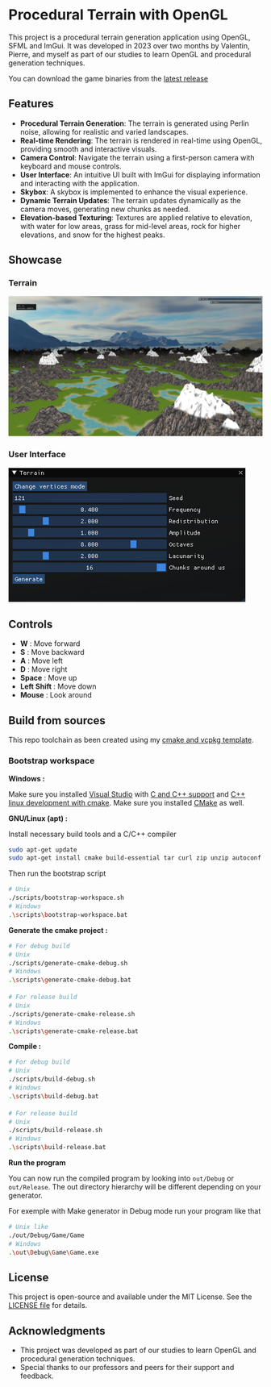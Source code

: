 # Procedural Terrain with OpenGL

This project is a procedural terrain generation application using OpenGL, SFML and ImGui. It was developed in 2023 over two months by Valentin, Pierre, and myself as part of our studies to learn OpenGL and procedural generation techniques.

You can download the game binaries from the [latest release](https://github.com/P0ulpy/procedural-terrain-with-opengl/releases/latest)

## Features

- **Procedural Terrain Generation**: The terrain is generated using Perlin noise, allowing for realistic and varied landscapes.
- **Real-time Rendering**: The terrain is rendered in real-time using OpenGL, providing smooth and interactive visuals.
- **Camera Control**: Navigate the terrain using a first-person camera with keyboard and mouse controls.
- **User Interface**: An intuitive UI built with ImGui for displaying information and interacting with the application.
- **Skybox**: A skybox is implemented to enhance the visual experience.
- **Dynamic Terrain Updates**: The terrain updates dynamically as the camera moves, generating new chunks as needed.
- **Elevation-based Texturing**: Textures are applied relative to elevation, with water for low areas, grass for mid-level areas, rock for higher elevations, and snow for the highest peaks.

## Showcase

### Terrain
![Procedural Terrain](.github/images/procedural_terrain.png)

### User Interface
![User Interface](.github/images/user_interface.png)

## Controls
- **W** : Move forward
- **S** : Move backward
- **A** : Move left
- **D** : Move right
- **Space** : Move up
- **Left Shift** : Move down
- **Mouse** : Look around

## Build from sources

This repo toolchain as been created using my [cmake and vcpkg template](https://github.com/P0ulpy/cmake-vcpkg-template).

### Bootstrap workspace

**Windows :**

Make sure you installed [Visual Studio](https://visualstudio.microsoft.com/) with [C and C++ support](https://learn.microsoft.com/cpp/build/vscpp-step-0-installation?view=msvc-170#step-4---choose-workloads) and [C++ linux development with cmake](https://learn.microsoft.com/cpp/linux/download-install-and-setup-the-linux-development-workload?view=msvc-170#visual-studio-setup).
Make sure you installed [CMake](https://cmake.org/download) as well.

**GNU/Linux (apt) :**

Install necessary build tools and a C/C++ compiler
```sh
sudo apt-get update
sudo apt-get install cmake build-essential tar curl zip unzip autoconf libtool g++ gcc
```

Then run the bootstrap script
```sh
# Unix
./scripts/bootstrap-workspace.sh
# Windows
.\scripts\bootstrap-workspace.bat
```

**Generate the cmake project :**

```sh
# For debug build
# Unix
./scripts/generate-cmake-debug.sh
# Windows
.\scripts\generate-cmake-debug.bat

# For release build
# Unix
./scripts/generate-cmake-release.sh
# Windows
.\scripts\generate-cmake-release.bat
```

**Compile :**

```bash
# For debug build
# Unix
./scripts/build-debug.sh
# Windows
.\scripts\build-debug.bat

# For release build
# Unix
./scripts/build-release.sh
# Windows
.\scripts\build-release.bat
```

**Run the program**

You can now run the compiled program by looking into `out/Debug` or `out/Release`.
The out directory hierarchy will be different depending on your generator.

For exemple with Make generator in Debug mode run your program like that
```bash
# Unix like
./out/Debug/Game/Game
# Windows
.\out\Debug\Game\Game.exe
```

## License
This project is open-source and available under the MIT License. See the [LICENSE file](LICENSE) for details.

## Acknowledgments
- This project was developed as part of our studies to learn OpenGL and procedural generation techniques.
- Special thanks to our professors and peers for their support and feedback.